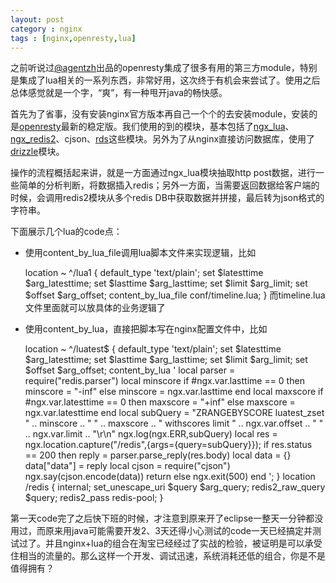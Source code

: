 ```yaml
---
layout: post
category : nginx
tags : [nginx,openresty,lua]
---
```

之前听说过[@agentzh](https://github.com/agentzh)出品的openresty集成了很多有用的第三方module，特别是集成了lua相关的一系列东西，非常好用，这次终于有机会来尝试了。使用之后总体感觉就是一个字，“爽”，有一种甩开java的畅快感。

首先为了省事，没有安装nginx官方版本再自己一个个的去安装module，安装的是[openresty](http://openresty.org/)最新的稳定版。我们使用的到的模块，基本包括了[ngx_lua](http://wiki.nginx.org/HttpLuaModule)、[ngx_redis2](http://wiki.nginx.org/HttpRedis2Module)、cjson、[rds](http://github.com/agentzh/rds-json-nginx-module)这些模块。另外为了从nginx直接访问数据库，使用了[drizzle](http://wiki.nginx.org/HttpDrizzleModule)模块。

操作的流程概括起来讲，就是一方面通过ngx_lua模块抽取http post数据，进行一些简单的分析判断，将数据插入redis；另外一方面，当需要返回数据给客户端的时候，会调用redis2模块从多个redis DB中获取数据并拼接，最后转为json格式的字符串。

下面展示几个lua的code点：

+ 使用content_by_lua_file调用lua脚本文件来实现逻辑，比如

    location ~ ^/lua1 {
       default_type 'text/plain';
       set $latesttime  $arg_latesttime;
       set $lasttime  $arg_lasttime;
       set $limit $arg_limit;
       set $offset $arg_offset;
       content_by_lua_file conf/timeline.lua;
    }
而timeline.lua文件里面就可以放具体的业务逻辑了

+ 使用content_by_lua，直接把脚本写在nginx配置文件中，比如

    location ~ ^/luatest$ {
      default_type 'text/plain';
      set $latesttime  $arg_latesttime;
      set $lasttime  $arg_lasttime;
      set $limit $arg_limit;
      set $offset $arg_offset;
      content_by_lua '
          local parser = require("redis.parser")
          local minscore
          if #ngx.var.lasttime == 0 then
              minscore = "-inf"
          else
              minscore = ngx.var.lasttime
          end
          local maxscore
          if #ngx.var.latesttime == 0 then
              maxscore = "+inf"
          else
              maxscore = ngx.var.latesttime
          end
          local subQuery = "ZRANGEBYSCORE luatest_zset " .. minscore .. " " .. maxscore .. " withscores limit " .. ngx.var.offset .. " " .. ngx.var.limit .. "\\r\\n"
            ngx.log(ngx.ERR,subQuery)
          local res = ngx.location.capture("/redis",{args={query=subQuery}});
          if res.status == 200 then
            reply = parser.parse_reply(res.body)
            local data = {}
            data["data"] = reply
            local cjson = require("cjson")
            ngx.say(cjson.encode(data))
            return
          else
            ngx.exit(500)
          end
      ';
    }
    location  /redis {
        internal;
        set_unescape_uri $query $arg_query;
        redis2_raw_query $query;
        redis2_pass redis-pool;
    }

第一天code完了之后快下班的时候，才注意到原来开了eclipse一整天一分钟都没用过，而原来用java可能需要开发2、3天还得小心测试的code一天已经搞定并测试过了。并且nginx+lua的组合在淘宝已经经过了实战的检验，被证明是可以承受住相当的流量的。那么这样一个开发、调试迅速，系统消耗还低的组合，你是不是值得拥有？
